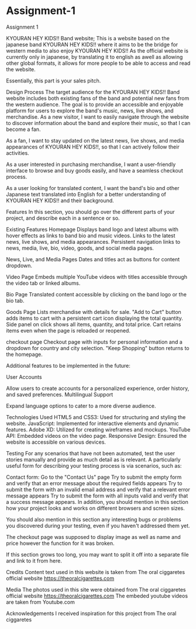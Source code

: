 # Assignment-1
Assignment 1

KYOURAN HEY KIDS!! Band website;
This is a website based on the japanese band KYOURAN HEY KIDS!! where it aims to be the bridge for western media to also enjoy KYOURAN HEY KIDS!! As the official website is currently only in japanese, by translating it to english as awell as allowing other global formats, it allows for more people to be able to access and read the website.

Essentially, this part is your sales pitch.

Design Process
The target audience for the KYOURAN HEY KIDS!! Band website includes both existing fans of the band and potential new fans from the western audience. The goal is to provide an accessible and enjoyable platform for users to explore the band's music, news, live shows, and merchandise.
As a new visitor, I want to easily navigate through the website to discover information about the band and explore their music, so that I can become a fan.

As a fan, I want to stay updated on the latest news, live shows, and media appearances of KYOURAN HEY KIDS!!, so that I can actively follow their activities.

As a user interested in purchasing merchandise, I want a user-friendly interface to browse and buy goods easily, and have a seamless checkout process.

As a user looking for translated content, I want the band's bio and other Japanese text translated into English for a better understanding of KYOURAN HEY KIDS!! and their background.

Features
In this section, you should go over the different parts of your project, and describe each in a sentence or so.

Existing Features
Homepage
Displays band logo and latest albums with hover effects as links to band bio and music videos.
Links to the latest news, live shows, and media appearances.
Persistent navigation links to news, media, live, bio, video, goods, and social media pages.

News, Live, and Media Pages
Dates and titles act as buttons for content dropdown.

Video Page
Embeds multiple YouTube videos with titles accessible through the video tab or linked albums.

Bio Page
Translated content accessible by clicking on the band logo or the bio tab.

Goods Page
Lists merchandise with details for sale.
"Add to Cart" button adds items to cart with a persistent cart icon displaying the total quantity.
Side panel on click shows all items, quantity, and total price.
Cart retains items even when the page is reloaded or reopened.

checkout page
Checkout page with inputs for personal information and a dropdown for country and city selection.
"Keep Shopping" button returns to the homepage.




Additional features to be implemented in the future:

User Accounts

Allow users to create accounts for a personalized experience, order history, and saved preferences.
Multilingual Support

Expand language options to cater to a more diverse audience.


Technologies Used
HTML5 and CSS3: Used for structuring and styling the website.
JavaScript: Implemented for interactive elements and dynamic features.
Adobe XD: Utilized for creating wireframes and mockups.
YouTube API: Embedded videos on the video page.
Responsive Design: Ensured the website is accessible on various devices.


Testing
For any scenarios that have not been automated, test the user stories manually and provide as much detail as is relevant. A particularly useful form for describing your testing process is via scenarios, such as:

Contact form:
Go to the "Contact Us" page
Try to submit the empty form and verify that an error message about the required fields appears
Try to submit the form with an invalid email address and verify that a relevant error message appears
Try to submit the form with all inputs valid and verify that a success message appears.
In addition, you should mention in this section how your project looks and works on different browsers and screen sizes.

You should also mention in this section any interesting bugs or problems you discovered during your testing, even if you haven't addressed them yet.

The checkout page was supposed to display image as well as name and price however the function for it was broken.

If this section grows too long, you may want to split it off into a separate file and link to it from here.

Credits
Content
text used in this website is taken from The oral ciggaretes official website
https://theoralcigarettes.com

Media
The photos used in this site were obtained from The oral ciggaretes official website
https://theoralcigarettes.com
The embeded youtube videos are taken from
Youtube.com

Acknowledgements
I received inspiration for this project from The oral ciggaretes
